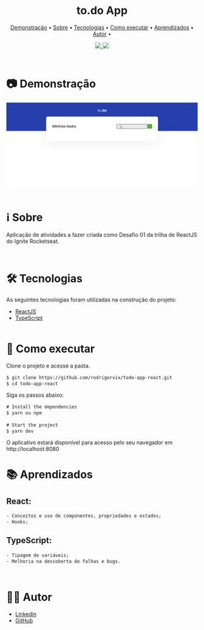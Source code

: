 <h1 align="center"> 
	  to.do App
</h1>

<p align="center">
 <a href="#📷-demonstração">Demonstração</a> •
 <a href="#ℹ️-sobre">Sobre</a> • 
 <a href="#🛠-tecnologias">Tecnologias</a> •  
 <a href="#🚀-como-executar">Como executar</a> •
 <a href="#📚-aprendizados">Aprendizados</a> • 
 <a href="#👨‍💻-autor">Autor</a> • 
 
</p>

<p align="center">
  <a href="https://www.linkedin.com/in/rodrigovitoriense/">
<img src="https://img.shields.io/static/v1?label=DEVELOPER&message=RODRIGOVITORIENSE&color=7159c1&style=for-the-badge&logo="/>
</a>
<img src="https://img.shields.io/static/v1?label=LICENSE&message=MIT&color=7159c1&style=for-the-badge&logo="/>
</p><br>

# 📷 Demonstração

<img src="./src/assets/preview.gif" style="margin:auto; display:flex; justify-content:center;" alt="Demonstração da aplicação.">


<br>

# ℹ️ Sobre

<p>
Aplicação de atividades a fazer criada como Desafio 01 da trilha de ReactJS do Ignite Rocketseat. 
</p>
  <br>

# 🛠 Tecnologias

As seguintes tecnologias foram utilizadas na construção do projeto:

- [ReactJS](https://reactjs.org/)
- [TypeScript](https://www.typescriptlang.org/)
  <br><br>

# 🚀 Como executar

Clone o projeto e acesse a pasta.

```
$ git clone https://github.com/rodrigorvix/todo-app-react.git
$ cd todo-app-react
```

Siga os passos abaixo:

```
# Install the dependencies
$ yarn ou npm

# Start the project
$ yarn dev
```

O aplicativo estará disponível para acesso pelo seu navegador em http://localhost:8080
 <br>

# 📚 Aprendizados
 

 ## React:
    - Conceitos e uso de componentes, propriedades e estados;
    - Hooks;

 ## TypeScript:
    - Tipagem de variáveis;
    - Melhoria na descoberta de falhas e bugs.
  
  <br>
  
# 👨‍💻 Autor

- [Linkedin](https://www.linkedin.com/in/rodrigovitoriense/)
- [GitHub](https://github.com/rodrigorvix)
  <br>


